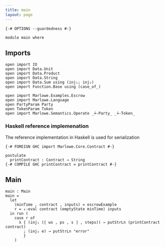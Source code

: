 ```yaml
---
title: main
layout: page
---
```


```
{-# OPTIONS --guardedness #-}

module main where
```


## Imports

```
open import IO
open import Data.Unit
open import Data.Product
open import Data.String
open import Data.Sum using (inj₁; inj₂)
open import Function.Base using (case_of_)

open import Marlowe.Examples.Escrow
open import Marlowe.Language
open PartyParam Party
open TokenParam Token
open import Marlowe.Semantics.Operate _≟-Party_ _≟-Token_
```

### Haskell reference implemenation

The reference implementation in Haskell is used for serialization 

```
{-# FOREIGN GHC import Marlowe.Core.Contract #-}

postulate
  printContract : Contract → String
{-# COMPILE GHC printContract = printContract #-}
```

## Main

```
main : Main
main =
  let
    (minTime , contract , inputs) = escrowExample
    r = ⇓-eval contract (emptyState minTime) inputs
  in run (
    case r of
      λ { (inj₁ (⟦ ws , ps , s ⟧ , steps)) → putStrLn (printContract contract)
        ; (inj₂ e) → putStrLn "error"
        }
    )
```


